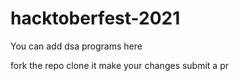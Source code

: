 # hacktoberfest-2021
You can add dsa programs here

fork the repo
clone it
make your changes
submit a pr
